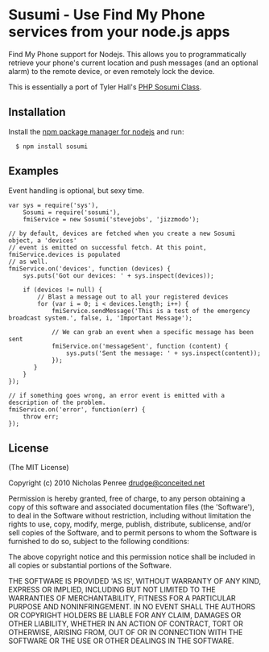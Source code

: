 
# Susumi - Use Find My Phone services from your node.js apps

Find My Phone support for Nodejs. This allows you to programmatically retrieve your phone's current location and push messages (and an optional alarm) to the remote device, or even remotely lock the device.

This is essentially a port of Tyler Hall's [PHP Sosumi Class](http://github.com/tylerhall/sosumi).

## Installation

  Install the [npm package manager for nodejs](http://github.com/isaacs/npm)
  and run:
  
      $ npm install sosumi

## Examples

Event handling is optional, but sexy time.

    var sys = require('sys'),
        Sosumi = require('sosumi'),
        fmiService = new Sosumi('stevejobs', 'jizzmodo');
    
    // by default, devices are fetched when you create a new Sosumi object, a 'devices'
    // event is emitted on successful fetch. At this point, fmiService.devices is populated
    // as well.
    fmiService.on('devices', function (devices) {
        sys.puts('Got our devices: ' + sys.inspect(devices));
 
        if (devices != null) {
            // Blast a message out to all your registered devices
            for (var i = 0; i < devices.length; i++) {
                fmiService.sendMessage('This is a test of the emergency broadcast system.', false, i, 'Important Message');
                
                // We can grab an event when a specific message has been sent
                fmiService.on('messageSent', function (content) {
                    sys.puts('Sent the message: ' + sys.inspect(content));
                });
           }
        }
    });
    
    // if something goes wrong, an error event is emitted with a description of the problem.
    fmiService.on('error', function(err) {
        throw err;
    });


## License 

(The MIT License)

Copyright (c) 2010 Nicholas Penree <drudge@conceited.net>

Permission is hereby granted, free of charge, to any person obtaining
a copy of this software and associated documentation files (the
'Software'), to deal in the Software without restriction, including
without limitation the rights to use, copy, modify, merge, publish,
distribute, sublicense, and/or sell copies of the Software, and to
permit persons to whom the Software is furnished to do so, subject to
the following conditions:

The above copyright notice and this permission notice shall be
included in all copies or substantial portions of the Software.

THE SOFTWARE IS PROVIDED 'AS IS', WITHOUT WARRANTY OF ANY KIND,
EXPRESS OR IMPLIED, INCLUDING BUT NOT LIMITED TO THE WARRANTIES OF
MERCHANTABILITY, FITNESS FOR A PARTICULAR PURPOSE AND NONINFRINGEMENT.
IN NO EVENT SHALL THE AUTHORS OR COPYRIGHT HOLDERS BE LIABLE FOR ANY
CLAIM, DAMAGES OR OTHER LIABILITY, WHETHER IN AN ACTION OF CONTRACT,
TORT OR OTHERWISE, ARISING FROM, OUT OF OR IN CONNECTION WITH THE
SOFTWARE OR THE USE OR OTHER DEALINGS IN THE SOFTWARE.